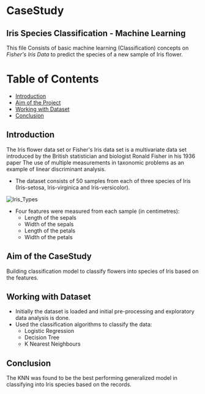 # CaseStudy

## Iris Species Classification - Machine Learning

This file Consists of basic machine learning (Classification) concepts on *Fisher's Iris Data* to predict the species of a new sample of Iris flower.

# Table of Contents
* [Introduction](#Introduction)
* [Aim of the Project](#Aim-of-the-Project)
* [Working with Dataset](#Working-with-Dataset)
* [Conclusion](#Conclusion)

## <a name="Introduction"></a>Introduction
The Iris flower data set or Fisher's Iris data set is a multivariate data set introduced by the British statistician and biologist Ronald Fisher in his 1936 paper The use of multiple measurements in taxonomic problems as an example of linear discriminant analysis.
- The dataset consists of 50 samples from each of three species of Iris (Iris-setosa, Iris-virginica and Iris-versicolor).

![Iris_Types](https://user-images.githubusercontent.com/57674763/85306230-ceda5f80-b4cb-11ea-92e8-2f835f31896f.jpg)

- Four features were measured from each sample (in centimetres): 
  - Length of the sepals
  - Width of the sepals
  - Length of the petals
  - Width of the petals
  
## <a name="Aim of the CaseStudy"></a>Aim of the CaseStudy
 Building classification model to classify flowers into species of Iris based on the features.
 
## <a name="Working with Dataset"></a>Working with Dataset
 - Initially the dataset is loaded and initial pre-processing and exploratory data analysis is done.
 - Used the classification algorithms to classify the data:
    - Logistic Regression
    - Decision Tree
    - K Nearest Neighbours

## <a name="Conclusion"></a>Conclusion
The KNN was found to be the best performing generalized model in classifying into Iris species based on the records.
